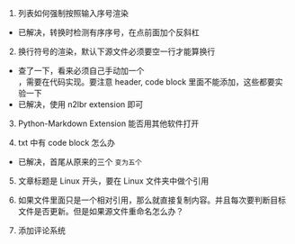 1. 列表如何强制按照输入序号渲染
- 已解决，转换时检测有序序号，在点前面加个反斜杠

2. 换行符号的渲染，默认下源文件必须要空一行才能算换行
- 查了一下，看来必须自己手动加一个<br>，需要在代码实现。要注意 header, code block 里面不能添加，这些都要实验一下
- 已解决，使用 n2lbr extension 即可

3. Python-Markdown Extension 能否用其他软件打开

4. txt 中有 code block 怎么办
- 已解决，首尾从原来的三个 ` 变为五个 `

5. 文章标题是 Linux 开头，要在 Linux 文件夹中做个引用
6. 如果文件里面只是一个相对引用，那么就直接复制内容。并且每次要判断目标文件是否更新。但是如果源文件重命名怎么办？

7. 添加评论系统